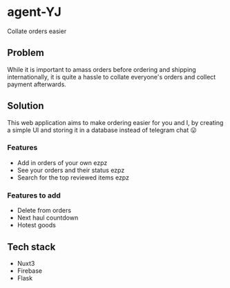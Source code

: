 # agent-YJ
Collate orders easier

## Problem
While it is important to amass orders before ordering and shipping internationally, it is quite a hassle to collate everyone's orders and collect payment afterwards. 

## Solution
This web application aims to make ordering easier for you and I, by creating a simple UI and storing it in a database instead of telegram chat 😛

### Features
- Add in orders of your own ezpz
- See your orders and their status ezpz
- Search for the top reviewed items ezpz

### Features to add
- Delete from orders
- Next haul countdown
- Hotest goods

## Tech stack
- Nuxt3
- Firebase
- Flask

